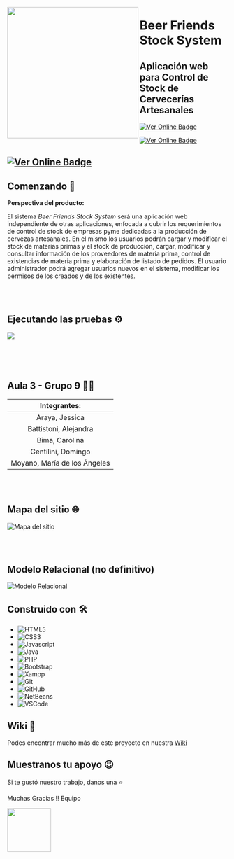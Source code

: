 
<a href="url"><img src="https://github.com/PPROF1-2021/g9-a3g9stock/blob/main/assets/logo.png" align="left" height="300"></a>


# Beer Friends Stock System
## Aplicación web para Control de Stock de Cervecerías Artesanales

   [![Ver Online Badge](https://img.shields.io/badge/-Ver%20Front%20en%20Hosting%20con%20soporte%20para%20PHP-green?style=flatsquare&link=https://friendsdelcms.000webhostapp.com/)](https://friendsdelcms.000webhostapp.com/)
 
 [![Ver Online Badge](https://img.shields.io/badge/-Ver%20Front%20en%20GitHub%20Pages-orange?style=flatsquare&link=https://pprof1-2021.github.io/g9-a3g9stock/index.html)](https://pprof1-2021.github.io/g9-a3g9stock/index.html) 
 
 [![Ver Online Badge](https://img.shields.io/badge/-Ver%20Wiki-yellow?style=flatsquare&link=https://pprof1-2021.github.io/g9-a3g9stock/index.html)](https://github.com/PPROF1-2021/g9-a3g9stock/wiki) 
 <br>
------------------------------------------------------------------------------------------------- 

## Comenzando 🚀
**Perspectiva del producto:**

El sistema *Beer Friends Stock System* será una aplicación web independiente de otras aplicaciones, enfocada a cubrir los requerimientos de control de 
stock de empresas pyme dedicadas a la producción de cervezas artesanales. En el mismo los usuarios podrán cargar y modificar el stock de materias primas 
y el stock de producción, cargar, modificar y consultar información de los proveedores de materia prima, control de existencias de materia prima 
y elaboración de listado de pedidos. 
El usuario administrador podrá agregar usuarios nuevos en el sistema, modificar los permisos de los creados y de los existentes.

<br>
<br>

## Ejecutando las pruebas ⚙️

<a href="url"><img src="https://github.com/PPROF1-2021/g9-a3g9stock/blob/main/Documentaci%C3%B3n/Untitled-1.gif"></a>


<br>
<br>
<br>

## Aula 3 -  Grupo 9 👨‍💻



| Integrantes: |
|:-------------------------:|
| Araya, Jessica|
| Battistoni, Alejandra  |
| Bima, Carolina |
| Gentilini, Domingo  |
| Moyano, María de los Ángeles |

<br><br>


## Mapa del sitio 🌐

![Mapa del sitio](https://github.com/PPROF1-2021/g9-a3g9stock/blob/main/Documentaci%C3%B3n/Mapa%20del%20sitio.jpg)

<br><br>


## Modelo Relacional (no definitivo) 

![Modelo Relacional](https://github.com/PPROF1-2021/g9-a3g9stock/blob/main/Documentaci%C3%B3n/BDD/BBDD%20nueva.png)


## Construido con 🛠️

* ![HTML5](https://img.shields.io/badge/-HTML5-E34F26?style=flat&logo=html5&logoColor=white)
* ![CSS3](https://img.shields.io/badge/-CSS3-1572B6?style=flat&logo=css3)
* ![Javascript](https://img.shields.io/badge/-JavaScript-EDD222?style=flat&logo=javascript&logoColor=white)
* ![Java](https://img.shields.io/badge/-Java-6EBF20?style=flat&logo=java&logoColor=white)
* ![PHP](https://img.shields.io/badge/-Php-181717?style=flat&logo=php&logoColor=white) 
* ![Bootstrap](https://img.shields.io/badge/bootstrap-%23563D7C.svg?style=flat&logo=bootstrap&logoColor=white)
* ![Xampp](http://img.shields.io/badge/-Xampp-FF9A00?style=flat&logo=xampp&logoColor=white)
* ![Git](https://img.shields.io/badge/-Git-F05032?style=flat&logo=git&logoColor=white)
* ![GitHub](https://img.shields.io/badge/-Github-181717?style=flat&logo=github&logoColor=white)
* ![NetBeans](https://img.shields.io/badge/NetBeansIDE-1B6AC6.svg?style=flat&logo=apache-netbeans-ide&logoColor=white")
* ![VSCode](https://img.shields.io/badge/-VSCode-007ACC?style=flat&logo=visual-studio-code&logoColor=white)


## Wiki 📖

Podes encontrar mucho más de este proyecto en nuestra [Wiki](https://github.com/PPROF1-2021/g9-a3g9stock/wiki)




## Muestranos tu apoyo 😉
Si te gustó nuestro trabajo, danos una ⭐




Muchas Gracias !! Equipo

<a href="url"><img src="https://santacatalinawordpresscom.files.wordpress.com/2021/04/200_d.gif" align="center" height="100"></a> 

